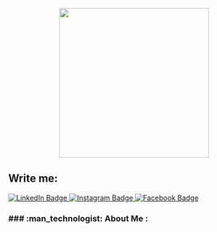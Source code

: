 <div id="header" align="center">
  <img src="https://media.giphy.com/media/f3iwJFOVOwuy7K6FFw/giphy.gif" width="300"/>

  <h2 align="left">
  Write me:
  </h2>

<div id="badges" align="left">
    <a href="https://www.linkedin.com/in/andrii-dorokhov-4a700b132">
  <img src="https://img.shields.io/badge/LinkedIn-blue?style=for-the-badge&logo=linkedin&logoColor=white" alt="LinkedIn Badge"/>
      </a>
    <a href="https://www.instagram.com/wedpositive">
      <img src="https://img.shields.io/badge/Instagram-red?style=for-the-badge&logo=instagram&logoColor=white" alt="Instagram Badge"/>
        </a>
    <a href="https://www.facebook.com/wedpositive">
  <img src="https://img.shields.io/badge/Facebook-blue?style=for-the-badge&logo=facebook&logoColor=white" alt="Facebook Badge"/>
        </a>
</div>

  <h3 align="left">
### :man_technologist: About Me :
  </h3>
  
<img src="https://komarev.com/ghpvc/?username=AndriiDorohov-github-username&style=flat-square&color=blue" alt=""/>

</div>

<!--
**AndriiDorohov/AndriiDorohov** is a ✨ _special_ ✨ repository because its `README.md` (this file) appears on your GitHub profile.

Here are some ideas to get you started:

- 🔭 I’m currently working on ...
- 🌱 I’m currently learning ...
- 👯 I’m looking to collaborate on ...
- 🤔 I’m looking for help with ...
- 💬 Ask me about ...
- 📫 How to reach me: ...
- 😄 Pronouns: ...
- ⚡ Fun fact: ...
-->

